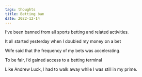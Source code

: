 ```yaml
---
tags: thoughts
title: Betting ban
date: 2022-12-14
---
```


I’ve been banned from all sports betting and related activities. 

It all started yesterday when I doubled my money on a bet

Wife said that the frequency of my bets was accelerating. 

To be fair, I’d gained access to a betting terminal

Like Andrew Luck, I had to walk away while I was still in my prime. 